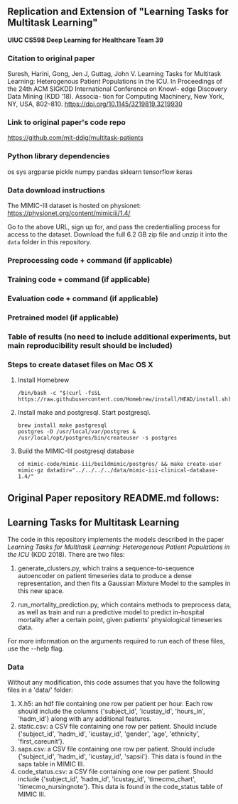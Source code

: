 ## Replication and Extension of "Learning Tasks for Multitask Learning"
**UIUC CS598 Deep Learning for Healthcare Team 39**

### Citation to original paper

Suresh, Harini, Gong, Jen J, Guttag, John V. Learning
Tasks for Multitask Learning: Heterogenous Patient
Populations in the ICU. In Proceedings of the 24th
ACM SIGKDD International Conference on Knowl-
edge Discovery Data Mining (KDD ’18). Associa-
tion for Computing Machinery, New York, NY, USA,
802–810. https://doi.org/10.1145/3219819.3219930

### Link to original paper's code repo

https://github.com/mit-ddig/multitask-patients

### Python library dependencies

os
sys
argparse
pickle
numpy
pandas
sklearn
tensorflow
keras

### Data download instructions

The MIMIC-III dataset is hosted on physionet: https://physionet.org/content/mimiciii/1.4/

Go to the above URL, sign up for, and pass the credentialling process for access to the dataset. Download the full 6.2 GB zip file and unzip it into the `data` folder in this repository.

### Preprocessing code + command (if applicable)

### Training code + command (if applicable)

### Evaluation code + command (if applicable)

### Pretrained model (if applicable)

### Table of results (no need to include additional experiments, but main reproducibility result should be included)

### Steps to create dataset files on Mac OS X

1. Install Homebrew 
    ```
    /bin/bash -c "$(curl -fsSL https://raw.githubusercontent.com/Homebrew/install/HEAD/install.sh)"
    ```
1. Install make and postgresql. Start postgresql.
    ```
    brew install make postgresql
    postgres -D /usr/local/var/postgres &
    /usr/local/opt/postgres/bin/createuser -s postgres
    ```
1. Build the MIMIC-III postgresql database
    ```
    cd mimic-code/mimic-iii/buildmimic/postgres/ && make create-user mimic-gz datadir="../../../../data/mimic-iii-clinical-database-1.4/"
    ```


## Original Paper repository README.md follows:

## Learning Tasks for Multitask Learning

The code in this repository implements the models described in the paper *Learning Tasks for Multitask Learning: Heterogenous Patient Populations in the ICU* (KDD 2018). There are two files: 

1. generate_clusters.py, which trains a sequence-to-sequence autoencoder on patient timeseries data to produce a dense representation, and then fits a Gaussian Mixture Model to the samples in this new space. 

2. run_mortality_prediction.py, which contains methods to preprocess data, as well as train and run a predictive model to predict in-hospital mortality after a certain point, given patients' physiological timeseries data. 

For more information on the arguments required to run each of these files, use the --help flag. 

### Data

Without any modification, this code assumes that you have the following files in a 'data/' folder: 
1. X.h5: an hdf file containing one row per patient per hour. Each row should include the columns {'subject_id', 'icustay_id', 'hours_in', 'hadm_id'} along with any additional features.
2. static.csv: a CSV file containing one row per patient. Should include {'subject_id', 'hadm_id', 'icustay_id', 'gender', 'age', 'ethnicity', 'first_careunit'}.
3. saps.csv: a CSV file containing one row per patient. Should include {'subject_id', 'hadm_id', 'icustay_id', 'sapsii'}. This data is found in the saps table in MIMIC III.
4. code_status.csv: a CSV file containing one row per patient. Should include {'subject_id', 'hadm_id', 'icustay_id', 'timecmo_chart', 'timecmo_nursingnote'}. This data is found in the code_status table of MIMIC III.
